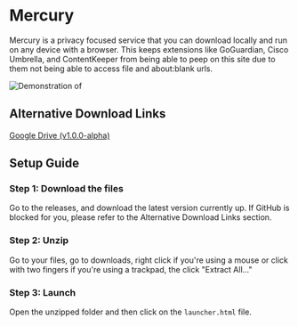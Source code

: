 # Mercury
Mercury is a privacy focused service that you can download locally and run on any device with a browser. This keeps extensions like GoGuardian, Cisco Umbrella, and ContentKeeper from being able to peep on this site due to them not being able to access file and about:blank urls.

![Demonstration of ](/assets/demo.png)

## Alternative Download Links

[Google Drive (v1.0.0-alpha)](https://drive.google.com/drive/folders/1VSP7FVG7RNAuYXA7gfqFNjXGJ4lxTisu)

## Setup Guide

### Step 1: Download the files
Go to the releases, and download the latest version currently up. If GitHub is blocked for you, please refer to the Alternative Download Links section.

### Step 2: Unzip
Go to your files, go to downloads, right click if you're using a mouse or click with two fingers if you're using a trackpad, the click "Extract All..."

### Step 3: Launch
Open the unzipped folder and then click on the `launcher.html` file.
